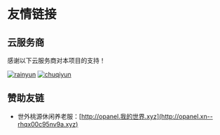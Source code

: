 # 友情链接

## 云服务商

感谢以下云服务商对本项目的支持！

<div class="links-container">

[![rainyun](/static/friends/rainyun.png)](https://rainyun.com)
[![chuqiyun](/static/friends/chuqiyun.png)](https://chuqiyun.com)

</div>

## 赞助友链

- 世外桃源休闲养老服：[http://opanel.我的世界.xyz](http://opanel.xn--rhqx00c95nv9a.xyz)
